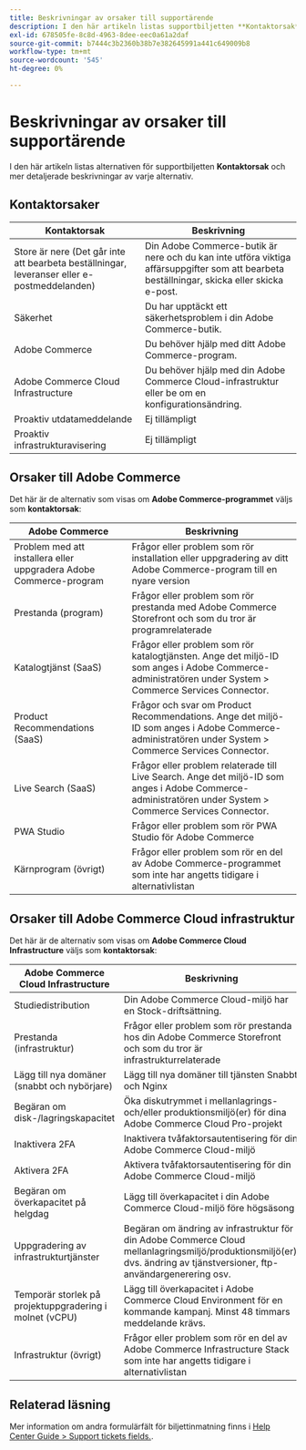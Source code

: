 ```yaml
---
title: Beskrivningar av orsaker till supportärende
description: I den här artikeln listas supportbiljetten **Kontaktorsak** och mer detaljerade beskrivningar av varje alternativ.
exl-id: 678505fe-8c8d-4963-8dee-eec0a61a2daf
source-git-commit: b7444c3b2360b38b7e382645991a441c649009b8
workflow-type: tm+mt
source-wordcount: '545'
ht-degree: 0%

---
```


# Beskrivningar av orsaker till supportärende

I den här artikeln listas alternativen för supportbiljetten **Kontaktorsak** och mer detaljerade beskrivningar av varje alternativ.

## Kontaktorsaker

<table class="tg">
<thead>
  <tr>
    <th><span style="font-weight:bold;font-style:normal">Kontaktorsak</span></th>
    <th><span style="font-weight:700;font-style:normal">Beskrivning</span></th>
  </tr>
</thead>
<tbody>
  <tr>
    <td>Store är nere (Det går inte att bearbeta beställningar, leveranser eller e-postmeddelanden)</td>
    <td>Din Adobe Commerce-butik är nere och du kan inte utföra viktiga affärsuppgifter som att bearbeta beställningar, skicka eller skicka e-post.</td>
  </tr>
  <tr>
    <td>Säkerhet</td>
    <td>Du har upptäckt ett säkerhetsproblem i din Adobe Commerce-butik.</td>
  </tr>
  <tr>
    <td>Adobe Commerce</td>
    <td>Du behöver hjälp med ditt Adobe Commerce-program.</td>
  </tr>
  <tr>
    <td>Adobe Commerce Cloud Infrastructure</td>
    <td>Du behöver hjälp med din Adobe Commerce Cloud-infrastruktur eller be om en konfigurationsändring.</td>
  </tr>
  <tr>
    <td>Proaktiv utdatameddelande</td>
    <td>Ej tillämpligt</td>
  </tr>
  <tr>
    <td>Proaktiv infrastrukturavisering</td>
    <td>Ej tillämpligt</td>
  </tr>
</tbody>
</table>

## Orsaker till Adobe Commerce

Det här är de alternativ som visas om **Adobe Commerce-programmet** väljs som **kontaktorsak**:

<table class="tg">
<thead>
  <tr>
    <th><span style="font-weight:bold;font-style:normal">Adobe Commerce</span></th>
    <th><span style="font-weight:700;font-style:normal">Beskrivning</span></th>
  </tr>
</thead>
<tbody>
  <tr>
    <td>Problem med att installera eller uppgradera Adobe Commerce-program</td>
    <td>Frågor eller problem som rör installation eller uppgradering av ditt Adobe Commerce-program till en nyare version</td>
  </tr>
  <tr>
    <td>Prestanda (program)</td>
    <td>Frågor eller problem som rör prestanda med Adobe Commerce Storefront och som du tror är programrelaterade</td>
  </tr>
  <tr>
    <td>Katalogtjänst (SaaS)</td>
    <td>Frågor eller problem som rör katalogtjänsten.  Ange det miljö-ID som anges i Adobe Commerce-administratören under System &gt; Commerce Services Connector.</td>
  </tr>
  <tr>
    <td>Product Recommendations (SaaS)</td>
    <td>Frågor och svar om Product Recommendations. Ange det miljö-ID som anges i Adobe Commerce-administratören under System &gt; Commerce Services Connector.</td>
  </tr>
  <tr>
    <td>Live Search (SaaS)</td>
    <td>Frågor eller problem relaterade till Live Search. Ange det miljö-ID som anges i Adobe Commerce-administratören under System &gt; Commerce Services Connector.</td>
  </tr>
  <tr>
    <td>PWA Studio</td>
    <td>Frågor eller problem som rör PWA Studio för Adobe Commerce</td>
  </tr>
  <tr>
    <td>Kärnprogram (övrigt)</td>
    <td>Frågor eller problem som rör en del av Adobe Commerce-programmet som inte har angetts tidigare i alternativlistan</td>
  </tr>
</tbody>
</table>

## Orsaker till Adobe Commerce Cloud infrastruktur

Det här är de alternativ som visas om **Adobe Commerce Cloud Infrastructure** väljs som **kontaktorsak**:

<table class="tg">
<thead>
  <tr>
    <th><span style="font-weight:bold;font-style:normal">Adobe Commerce Cloud Infrastructure</span></th>
    <th><span style="font-weight:700;font-style:normal">Beskrivning</span></th>
  </tr>
</thead>
<tbody>
  <tr>
    <td>Studiedistribution</td>
    <td>Din Adobe Commerce Cloud-miljö har en Stock-driftsättning.</td>
  </tr>
  <tr>
    <td>Prestanda (infrastruktur)</td>
    <td>Frågor eller problem som rör prestanda hos din Adobe Commerce Storefront och som du tror är infrastrukturrelaterade</td>
  </tr>
  <tr>
    <td>Lägg till nya domäner (snabbt och nybörjare)</td>
    <td>Lägg till nya domäner till tjänsten Snabbt och Nginx</td>
  </tr>
  <tr>
    <td>Begäran om disk-/lagringskapacitet</td>
    <td>Öka diskutrymmet i mellanlagrings- och/eller produktionsmiljö(er) för dina Adobe Commerce Cloud Pro-projekt</td>
  </tr>
  <tr>
    <td>Inaktivera 2FA</td>
    <td>Inaktivera tvåfaktorsautentisering för din Adobe Commerce Cloud-miljö</td>
  </tr>
  <tr>
    <td>Aktivera 2FA</td>
    <td>Aktivera tvåfaktorsautentisering för din Adobe Commerce Cloud-miljö</td>
  </tr>
  <tr>
    <td>Begäran om överkapacitet på helgdag</td>
    <td>Lägg till överkapacitet i din Adobe Commerce Cloud-miljö före högsäsong</td>
  </tr>
  <tr>
    <td>Uppgradering av infrastrukturtjänster</td>
    <td>Begäran om ändring av infrastruktur för din Adobe Commerce Cloud mellanlagringsmiljö/produktionsmiljö(er), dvs. ändring av tjänstversioner, ftp-användargenerering osv.</td>
  </tr>
  <tr>
    <td>Temporär storlek på projektuppgradering i molnet (vCPU)</td>
    <td>Lägg till överkapacitet i Adobe Commerce Cloud Environment för en kommande kampanj. Minst 48 timmars meddelande krävs.</td>
  </tr>  
  <tr>
    <td>Infrastruktur (övrigt)</td>
    <td>Frågor eller problem som rör en del av Adobe Commerce Infrastructure Stack som inte har angetts tidigare i alternativlistan</td>
  </tr>
</tbody>
</table>

## Relaterad läsning

Mer information om andra formulärfält för biljettinmatning finns i [Help Center Guide > Support tickets fields.](/help/help-center-guide/help-center/magento-help-center-user-guide.md#submit-tickets).
